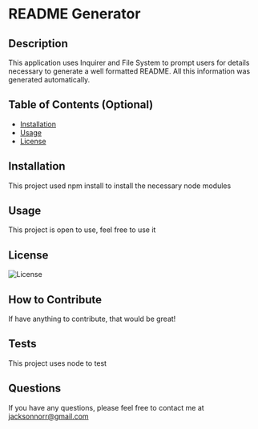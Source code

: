 # README Generator

## Description

This application uses Inquirer and File System to prompt users for details necessary to generate a well formatted README. All this information was generated automatically.

## Table of Contents (Optional)

- [Installation](#installation)
- [Usage](#usage)
- [License](#license)

## Installation

This project used npm install to install the necessary node modules

## Usage

This project is open to use, feel free to use it

## License

![License](https://img.shields.io/static/v1?label=License&message=MIT&color=red)

## How to Contribute

If have anything to contribute, that would be great!

## Tests

This project uses node to test

## Questions

If you have any questions, please feel free to contact me at [jacksonnorr@gmail.com](mailto:jacksonnorr@gmail.com)
